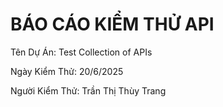 # BÁO CÁO KIỂM THỬ API
Tên Dự Án: Test Collection of APIs

Ngày Kiểm Thử: 20/6/2025

Người Kiểm Thử: Trần Thị Thùy Trang
